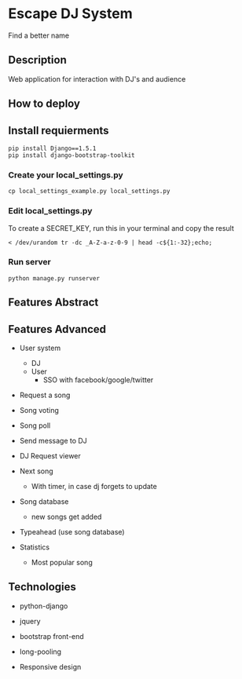 # Escape DJ System
Find a better name
## Description
Web application for interaction with DJ's and audience

## How to deploy

## Install requierments

	pip install Django==1.5.1
	pip install django-bootstrap-toolkit

### Create your local_settings.py

	cp local_settings_example.py local_settings.py

### Edit local_settings.py

To create a SECRET_KEY, run this in your terminal and copy the result

	< /dev/urandom tr -dc _A-Z-a-z-0-9 | head -c${1:-32};echo;

### Run server

	python manage.py runserver

## Features Abstract

## Features Advanced

* User system
	- DJ
	- User
		- SSO with facebook/google/twitter
* Request a song
* Song voting
* Song poll
* Send message to DJ
* DJ Request viewer
* Next song
	- With timer, in case dj forgets to update

* Song database
	* new songs get added

* Typeahead (use song database)

* Statistics
	- Most popular song

## Technologies
* python-django
* jquery
* bootstrap front-end
* long-pooling

* Responsive design